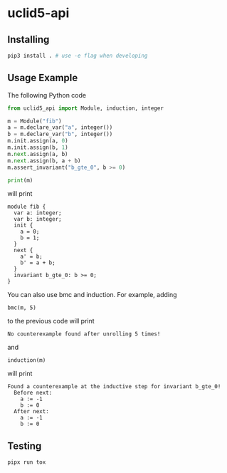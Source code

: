 # uclid5-api

## Installing
```sh
pip3 install . # use -e flag when developing
```

## Usage Example
The following Python code
```python
from uclid5_api import Module, induction, integer

m = Module("fib")
a = m.declare_var("a", integer())
b = m.declare_var("b", integer())
m.init.assign(a, 0)
m.init.assign(b, 1)
m.next.assign(a, b)
m.next.assign(b, a + b)
m.assert_invariant("b_gte_0", b >= 0)

print(m)
```

will print
```
module fib {
  var a: integer;
  var b: integer;
  init {
    a = 0;
    b = 1;
  }
  next {
    a' = b;
    b' = a + b;
  }
  invariant b_gte_0: b >= 0;
}
```

You can also use bmc and induction. For example, adding
```
bmc(m, 5)
```
to the previous code will print
```
No counterexample found after unrolling 5 times!
```
and
```
induction(m)
```
will print
```
Found a counterexample at the inductive step for invariant b_gte_0!
  Before next:
    a := -1
    b := 0
  After next:
    a := -1
    b := 0
```

## Testing
```sh
pipx run tox
```
